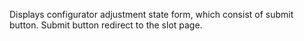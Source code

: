 Displays configurator adjustment state form, which consist of submit button. Submit button redirect to the slot page.
